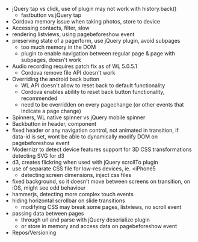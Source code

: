 * jQuery tap vs click, use of plugin may not work with history.back()
	* fastbutton vs jQuery tap
* Cordova memory issue when taking photos, store to device
* Accessing contacts, filter, slow
* rendering listviews, using pagebeforeshow event
* preserving state of a page/form, use jQuery plugin, avoid subpages
	* too much memory in the DOM
	* plugin to enable navigation between regular page & page with subpages, doesn't work
* Audio recording requires patch fix as of WL 5.0.5.1
	* Cordova remove file API doesn't work
* Overriding the android back button
	* WL API doesn't allow to reset back to default functionality
	* Cordova enables ability to reset back button functionality, recommended
	* need to be overridden on every pagechange (or other events that indicate a page change)
* Spinners, WL native spinner vs jQuery mobile spinner
* Backbutton in header, component
* fixed header or any navigation control, not animated in transition, if data-id is set, wont be able to dynamically modify DOM on pagebeforeshow event
* Modernizr to detect device features
support for 3D CSS transformations
detecting SVG for d3
* d3, creates flickring when used with jQuery scrollTo plugin
* use of separate CSS file for low-res devices, ie. <iPhone5
	* detecting screen dimensions, inject css files
* fixed background, so it doesn't move between screens on transition, on iOS, might see odd behaviour
* hammerjs, detecting more complex touch events
* hiding horizontal scrollbar on slide transitions
	* modifying CSS may break some pages, listviews, no scroll event
* passing data between pages
	* through url and parse with jQuery deserialize plugin
	* or store in memory and access data on pagebeforeshow event
* Repos/Versioning
